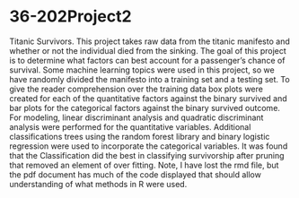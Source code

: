 # 36-202Project2
 Titanic Survivors.
This project takes raw data from the titanic manifesto and whether or not the individual died from the sinking. The goal of this project is to determine what factors can best account for a passenger’s chance of survival. Some machine learning topics were used in this project, so we have randomly divided the manifesto into a training set and a testing set. To give the reader comprehension over the training data box plots were created for each of the quantitative factors against the binary survived and bar plots for the categorical factors against the binary survived outcome. For modeling, linear discriminant analysis and quadratic discriminant analysis were performed for the quantitative variables. Additional classifications trees using the random forest library and binary logistic regression were used to incorporate the categorical variables. It was found that the Classification did the best in classifying survivorship after pruning that removed an element of over fitting. Note, I have lost the rmd file, but the pdf document has much of the code displayed that should allow understanding of what methods in R were used.

